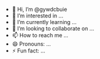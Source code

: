 - 👋 Hi, I’m @gywdcbuie
- 👀 I’m interested in ...
- 🌱 I’m currently learning ...
- 💞️ I’m looking to collaborate on ...
- 📫 How to reach me ...
- 😄 Pronouns: ...
- ⚡ Fun fact: ...

<!---
gywdcbuie/gywdcbuie is a ✨ special ✨ repository because its `README.md` (this file) appears on your GitHub profile.
You can click the Preview link to take a look at your changes.
--->
